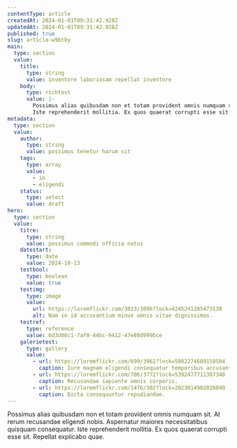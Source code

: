 ```yaml
---
contentType: article
createdAt: 2024-01-01T09:31:42.928Z
updatedAt: 2024-01-01T09:31:42.928Z
published: true
slug: article-w9btby
main:
  type: section
  value:
    title:
      type: string
      value: inventore laboriosam repellat inventore
    body:
      type: richtext
      value: |-
        Possimus alias quibusdam non et totam provident omnis numquam sit. At rerum recusandae eligendi nobis. Aspernatur maiores necessitatibus quisquam consequatur.
        Iste reprehenderit mollitia. Ex quos quaerat corrupti esse sit. Repellat explicabo quae.
metadata:
  type: section
  value:
    author:
      type: string
      value: possimus tenetur harum sit
    tags:
      type: array
      value:
        - in
        - eligendi
    status:
      type: select
      value: draft
hero:
  type: section
  value:
    titre:
      type: string
      value: possimus commodi officia natus
    datestart:
      type: date
      value: 2024-10-13
    testbool:
      type: boolean
      value: true
    testimg:
      type: image
      value:
        url: https://loremflickr.com/3833/3096?lock=4245241285473138
        alt: Nam in id accusantium minus omnis vitae dignissimos.
    testref:
      type: reference
      value: 6d3d86c1-7af0-44bc-9412-47e80d999bce
    galerietest:
      type: gallery
      value:
        - url: https://loremflickr.com/699/3962?lock=5002274689158504
          caption: Iure magnam eligendi consequatur temporibus accusantium illum aliquid.
        - url: https://loremflickr.com/706/3772?lock=5392477711387348
          caption: Recusandae sapiente omnis corporis.
        - url: https://loremflickr.com/1476/302?lock=2023014902826849
          caption: Dicta consequuntur repudiandae.
---
```


Possimus alias quibusdam non et totam provident omnis numquam sit. At rerum recusandae eligendi nobis. Aspernatur maiores necessitatibus quisquam consequatur.
Iste reprehenderit mollitia. Ex quos quaerat corrupti esse sit. Repellat explicabo quae.